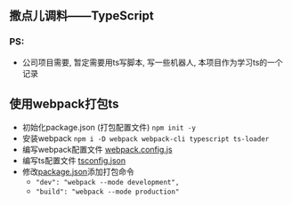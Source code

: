 ## 撒点儿调料——TypeScript

### PS:

- 公司项目需要, 暂定需要用ts写脚本, 写一些机器人, 本项目作为学习ts的一个记录

## 使用webpack打包ts

- 初始化package.json (打包配置文件) `npm init -y`
- 安装webpack `npm i -D webpack webpack-cli typescript ts-loader`
- 编写webpack配置文件 [webpack.config.js](webpack.config.js)
- 编写ts配置文件 [tsconfig.json](tsconfig.json)
- 修改[package.json](package.json)添加打包命令
    - `"dev": "webpack --mode development",`
    - `"build": "webpack --mode production"`